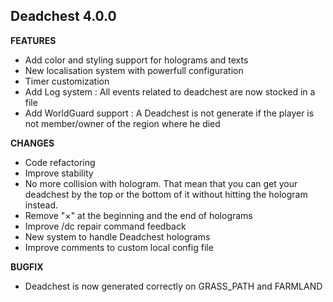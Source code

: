 ## Deadchest 4.0.0



**FEATURES**

+ Add color and styling support for holograms and texts
+ New localisation system with powerfull configuration
+ Timer customization
+ Add Log system : All events related to deadchest are now stocked in a file
+ Add WorldGuard support : A Deadchest is not generate if the player is not member/owner of the region 
where he died

**CHANGES**
+ Code refactoring
+ Improve stability
+ No more collision with hologram. That mean that you can get your deadchest by the top or the bottom of it 
  without hitting the hologram instead.
+ Remove "×" at the beginning and the end of holograms
+ Improve /dc repair command feedback
+ New system to handle Deadchest holograms
+ Improve comments to custom local config file

**BUGFIX**
+ Deadchest is now generated correctly on GRASS_PATH and FARMLAND









